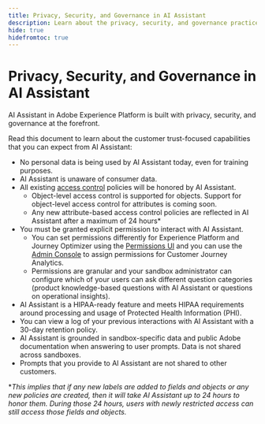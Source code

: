 ```yaml
---
title: Privacy, Security, and Governance in AI Assistant
description: Learn about the privacy, security, and governance practices for AI Assistant.
hide: true
hidefromtoc: true
---
```

# Privacy, Security, and Governance in AI Assistant

AI Assistant in Adobe Experience Platform is built with privacy, security, and governance at the forefront.

Read this document to learn about the customer trust-focused capabilities that you can expect from AI Assistant:

* No personal data is being used by AI Assistant today, even for training purposes.
* AI Assistant is unaware of consumer data.
* All existing [access control](../access-control/home.md) policies will be honored by AI Assistant.
  * Object-level access control is supported for objects. Support for object-level access control for attributes is coming soon.
  * Any new attribute-based access control policies are reflected in AI Assistant after a maximum of 24 hours*
* You must be granted explicit permission to interact with AI Assistant.
  * You can set permissions differently for Experience Platform and Journey Optimizer using the [Permissions UI](../access-control/abac/ui/permissions.md) and you can use the [Admin Console](../access-control/ui/browse.md) to assign permissions for Customer Journey Analytics.
  * Permissions are granular and your sandbox administrator can configure which of your users can ask different question categories (product knowledge-based questions with AI Assistant or questions on operational insights).
* AI Assistant is a HIPAA-ready feature and meets HIPAA requirements around processing and usage of Protected Health Information (PHI).
* You can view a log of your previous interactions with AI Assistant with a 30-day retention policy.
* AI Assistant is grounded in sandbox-specific data and public Adobe documentation when answering to user prompts. Data is not shared across sandboxes.
* Prompts that you provide to AI Assistant are not shared to other customers.


**This implies that if any new labels are added to fields and objects or any new policies are created, then it will take AI Assistant up to 24 hours to honor them. During those 24 hours, users with newly restricted access can still access those fields and objects.*